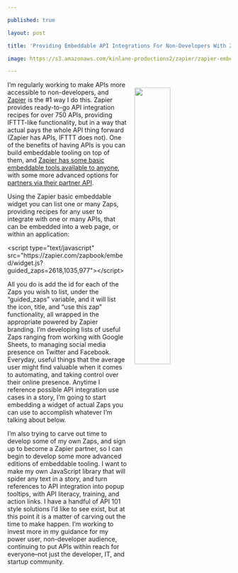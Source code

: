 ---
published: true
layout: post
title: 'Providing Embeddable API Integrations For Non-Developers With Zapier'
image: https://s3.amazonaws.com/kinlane-productions2/zapier/zapier-embeddable-zaps.png
---

<p><img src="https://s3.amazonaws.com/kinlane-productions2/zapier/zapier-embeddable-zaps.png" align="right" width="40%" style="padding: 15px;" />
<p>I’m regularly working to make APIs more accessible to non-developers, and <a href="https://zapier.com/app/explore">Zapier</a> is the #1 way I do this. Zapier provides ready-to-go API integration recipes for over 750 APIs, providing IFTTT-like functionality, but in a way that actual pays the whole API thing forward (Zapier has APIs, IFTTT does not). One of the benefits of having APIs is you can build embeddable tooling on top of them, and <a href="https://zapier.com/developer/documentation/v2/shared-zaps/#embedding-your-zaps">Zapier has some basic embeddable tools available to anyone</a>, with some more advanced options for <a href="https://zapier.com/developer/documentation/v2/zap-templates-partners-api/">partners via their partner API</a>.

<p>Using the Zapier basic embeddable widget you can list one or many Zaps, providing recipes for any user to integrate with one or many APIs, that can be embedded into a web page, or within an application:

<p>&#x3C;script type="text/javascript" src="https://zapier.com/zapbook/embed/widget.js?guided_zaps=2618,1035,977"&#x3E;&#x3C;/script&#x3E;

<p>All you do is add the id for each of the Zaps you wish to list, under the “guided_zaps” variable, and it will list the icon, title, and “use this zap” functionality, all wrapped in the appropriate powered by Zapier branding. I’m developing lists of useful Zaps ranging from working with Google Sheets, to managing social media presence on Twitter and Facebook. Everyday, useful things that the average user might find valuable when it comes to automating, and taking control over their online presence. Anytime I reference possible API integration use cases in a story, I’m going to start embedding a widget of actual Zaps you can use to accomplish whatever I’m talking about below.

<p>I’m also trying to carve out time to develop some of my own Zaps, and sign up to become a Zapier partner, so I can begin to develop some more advanced editions of embeddable tooling. I want to make my own JavaScript library that will spider any text in a story, and turn references to API integration into popup tooltips, with API literacy, training, and action links. I have a handful of API 101 style solutions I’d like to see exist, but at this point it is a matter of carving out the time to make happen. I’m working to invest more in my guidance for my power user, non-developer audience, continuing to put APIs within reach for everyone–not just the developer, IT, and startup community.


